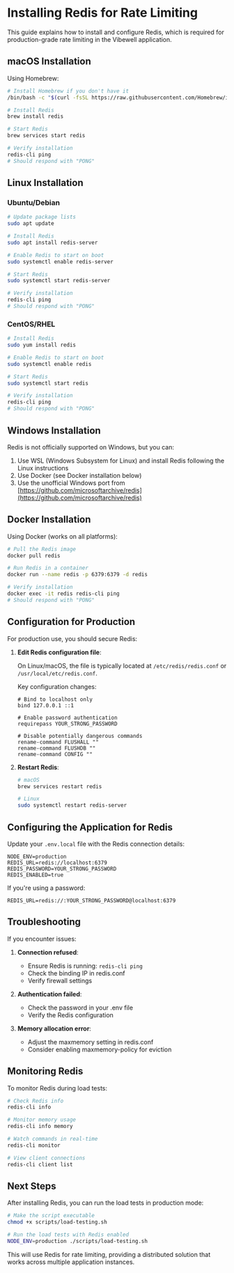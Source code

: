 # Installing Redis for Rate Limiting

This guide explains how to install and configure Redis, which is required for production-grade rate limiting in the Vibewell application.

## macOS Installation

Using Homebrew:

```bash
# Install Homebrew if you don't have it
/bin/bash -c "$(curl -fsSL https://raw.githubusercontent.com/Homebrew/install/HEAD/install.sh)"

# Install Redis
brew install redis

# Start Redis
brew services start redis

# Verify installation
redis-cli ping
# Should respond with "PONG"
```

## Linux Installation

### Ubuntu/Debian

```bash
# Update package lists
sudo apt update

# Install Redis
sudo apt install redis-server

# Enable Redis to start on boot
sudo systemctl enable redis-server

# Start Redis
sudo systemctl start redis-server

# Verify installation
redis-cli ping
# Should respond with "PONG"
```

### CentOS/RHEL

```bash
# Install Redis
sudo yum install redis

# Enable Redis to start on boot
sudo systemctl enable redis

# Start Redis
sudo systemctl start redis

# Verify installation
redis-cli ping
# Should respond with "PONG"
```

## Windows Installation

Redis is not officially supported on Windows, but you can:

1. Use WSL (Windows Subsystem for Linux) and install Redis following the Linux instructions
2. Use Docker (see Docker installation below)
3. Use the unofficial Windows port from [https://github.com/microsoftarchive/redis](https://github.com/microsoftarchive/redis)

## Docker Installation

Using Docker (works on all platforms):

```bash
# Pull the Redis image
docker pull redis

# Run Redis in a container
docker run --name redis -p 6379:6379 -d redis

# Verify installation
docker exec -it redis redis-cli ping
# Should respond with "PONG"
```

## Configuration for Production

For production use, you should secure Redis:

1. **Edit Redis configuration file**:
   
   On Linux/macOS, the file is typically located at `/etc/redis/redis.conf` or `/usr/local/etc/redis.conf`.

   Key configuration changes:
   ```
   # Bind to localhost only
   bind 127.0.0.1 ::1
   
   # Enable password authentication
   requirepass YOUR_STRONG_PASSWORD
   
   # Disable potentially dangerous commands
   rename-command FLUSHALL ""
   rename-command FLUSHDB ""
   rename-command CONFIG ""
   ```

2. **Restart Redis**:
   ```bash
   # macOS
   brew services restart redis
   
   # Linux
   sudo systemctl restart redis-server
   ```

## Configuring the Application for Redis

Update your `.env.local` file with the Redis connection details:

```
NODE_ENV=production
REDIS_URL=redis://localhost:6379
REDIS_PASSWORD=YOUR_STRONG_PASSWORD
REDIS_ENABLED=true
```

If you're using a password:

```
REDIS_URL=redis://:YOUR_STRONG_PASSWORD@localhost:6379
```

## Troubleshooting

If you encounter issues:

1. **Connection refused**:
   - Ensure Redis is running: `redis-cli ping`
   - Check the binding IP in redis.conf
   - Verify firewall settings

2. **Authentication failed**:
   - Check the password in your .env file
   - Verify the Redis configuration

3. **Memory allocation error**:
   - Adjust the maxmemory setting in redis.conf
   - Consider enabling maxmemory-policy for eviction

## Monitoring Redis

To monitor Redis during load tests:

```bash
# Check Redis info
redis-cli info

# Monitor memory usage
redis-cli info memory

# Watch commands in real-time
redis-cli monitor

# View client connections
redis-cli client list
```

## Next Steps

After installing Redis, you can run the load tests in production mode:

```bash
# Make the script executable
chmod +x scripts/load-testing.sh

# Run the load tests with Redis enabled
NODE_ENV=production ./scripts/load-testing.sh
```

This will use Redis for rate limiting, providing a distributed solution that works across multiple application instances. 